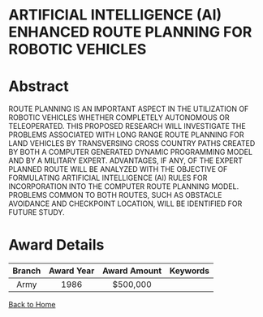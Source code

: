 
ARTIFICIAL INTELLIGENCE (AI) ENHANCED ROUTE PLANNING FOR ROBOTIC VEHICLES
=========================================================================

# Abstract


ROUTE PLANNING IS AN IMPORTANT ASPECT IN THE UTILIZATION OF ROBOTIC VEHICLES WHETHER COMPLETELY AUTONOMOUS OR TELEOPERATED. THIS PROPOSED RESEARCH WILL INVESTIGATE THE PROBLEMS ASSOCIATED WITH LONG RANGE ROUTE PLANNING FOR LAND VEHICLES BY TRANSVERSING CROSS COUNTRY PATHS CREATED BY BOTH A COMPUTER GENERATED DYNAMIC PROGRAMMING MODEL AND BY A MILITARY EXPERT. ADVANTAGES, IF ANY, OF THE EXPERT PLANNED ROUTE WILL BE ANALYZED WITH THE OBJECTIVE OF FORMULATING ARTIFICIAL INTELLIGENCE (AI) RULES FOR INCORPORATION INTO THE COMPUTER ROUTE PLANNING MODEL. PROBLEMS COMMON TO BOTH ROUTES, SUCH AS OBSTACLE AVOIDANCE AND CHECKPOINT LOCATION, WILL BE IDENTIFIED FOR FUTURE STUDY.  

# Award Details

|Branch|Award Year|Award Amount|Keywords|
| :---: | :---: | :---: | :---: |
|Army|1986|$500,000||
  
  


[Back to Home](https://github.com/chrischow/dod_sbir_awards#744)